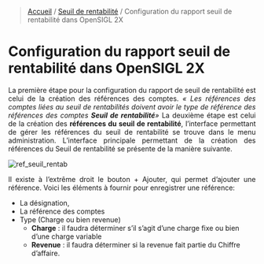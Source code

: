 > [Accueil](../index) / [Seuil de rentabilité](./index) / Configuration du rapport seuil de rentabilité dans OpenSIGL 2X 

# Configuration du rapport seuil de rentabilité dans OpenSIGL 2X 
<div style='text-align: justify;'>
La première étape pour la configuration du rapport de seuil de rentabilité est celui de la création des références des comptes. <em>« Les références des comptes liées au seuil de rentabilités doivent avoir le type de référence des références des comptes <strong>Seuil de rentabilité</strong>»</em>
La deuxième étape est celui de la création des <strong>références du seuil de rentabilité</strong>, l’interface permettant de gérer les références du seuil de rentabilité se trouve dans le menu administration.
L’interface principale permettant de la création des références du Seuil de rentabilité se présente de la manière suivante.</div>

![ref_seuil_rentab](../../images/break_even/ref_seuil_rentab.jpg)
<div style='text-align: justify;'>
Il existe à l’extrême droit le bouton + Ajouter, qui permet d’ajouter une référence. Voici les éléments à fournir pour enregistrer une référence:</div>

-   La désignation, 
-	La référence des comptes
-	Type (Charge ou bien revenue)
    - <strong>Charge</strong> : il faudra déterminer s’il s’agit d’une charge fixe ou bien d’une charge variable
    - <strong>Revenue</strong> : il faudra déterminer si la revenue fait partie du Chiffre d’affaire.

